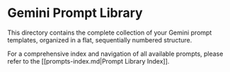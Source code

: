 # Gemini Prompt Library

This directory contains the complete collection of your Gemini prompt templates, organized in a flat, sequentially numbered structure.

For a comprehensive index and navigation of all available prompts, please refer to the [[prompts-index.md|Prompt Library Index]].